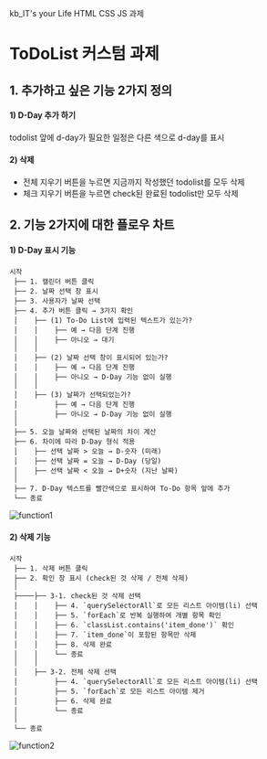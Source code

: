 kb_IT's your Life HTML CSS JS 과제
# ToDoList 커스텀 과제

## 1. 추가하고 싶은 기능 2가지 정의
#### 1)  D-Day 추가 하기
todolist 앞에 d-day가 필요한 일정은 다른 색으로 d-day를 표시   
#### 2) 삭제
- 전체 지우기 버튼을 누르면 지금까지 작성했던 todolist를 모두 삭제
- 체크 지우기 버튼을 누르면 check된 완료된 todolist만 모두 삭제
## 2. 기능 2가지에 대한 플로우 차트
#### 1) D-Day 표시 기능
```plaintext
시작
 ├── 1. 캘린더 버튼 클릭
 ├── 2. 날짜 선택 창 표시
 ├── 3. 사용자가 날짜 선택
 ├── 4. 추가 버튼 클릭 → 3가지 확인
 │    ├── (1) To-Do List에 입력된 텍스트가 있는가?
 │    │    ├── 예 → 다음 단계 진행
 │    │    ├── 아니오 → 대기
 │    │
 │    ├── (2) 날짜 선택 창이 표시되어 있는가?
 │    │    ├── 예 → 다음 단계 진행
 │    │    ├── 아니오 → D-Day 기능 없이 실행
 │    │
 │    ├── (3) 날짜가 선택되었는가?
 │         ├── 예 → 다음 단계 진행
 │         ├── 아니오 → D-Day 기능 없이 실행
 │
 ├── 5. 오늘 날짜와 선택된 날짜의 차이 계산
 ├── 6. 차이에 따라 D-Day 형식 적용
 │    ├── 선택 날짜 > 오늘 → D-숫자 (미래)
 │    ├── 선택 날짜 = 오늘 → D-Day (당일)
 │    ├── 선택 날짜 < 오늘 → D+숫자 (지난 날짜)
 │
 ├── 7. D-Day 텍스트를 빨간색으로 표시하여 To-Do 항목 앞에 추가
 └── 종료
```
![function1](https://github.com/user-attachments/assets/62e0b6a3-00a4-4d5b-be0a-85d55b775846)

#### 2) 삭제 기능
```plaintext
시작
 ├── 1. 삭제 버튼 클릭
 ├── 2. 확인 창 표시 (check된 것 삭제 / 전체 삭제)
 │
 ├────├── 3-1. check된 것 삭제 선택
 │    │    ├── 4. `querySelectorAll`로 모든 리스트 아이템(li) 선택
 │    │    ├── 5. `forEach`로 반복 실행하여 개별 항목 확인
 │    │    ├── 6. `classList.contains('item_done')` 확인
 │    │    ├── 7. `item_done`이 포함된 항목만 삭제
 │    │    ├── 8. 삭제 완료
 │    │    └── 종료
 │    │
 │    ├── 3-2. 전체 삭제 선택
 │         ├── 4. `querySelectorAll`로 모든 리스트 아이템(li) 선택
 │         ├── 5. `forEach`로 모든 리스트 아이템 제거
 │         ├── 6. 삭제 완료
 │         └── 종료
 │
 └── 종료
``` 
![function2](https://github.com/user-attachments/assets/ad3963d4-7788-4e33-92f9-eaac2292e1c0)

